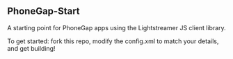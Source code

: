 PhoneGap-Start
---

A starting point for PhoneGap apps using the Lightstreamer JS client library.

To get started: fork this repo, modify the config.xml to match your details, and get building!
